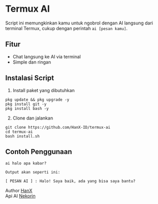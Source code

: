 # Termux AI

Script ini memungkinkan kamu untuk ngobrol dengan AI langsung dari terminal Termux, cukup dengan perintah `ai [pesan kamu]`.  


## Fitur
- Chat langsung ke AI via terminal
- Simple dan ringan

## Instalasi Script

1. Install paket yang dibutuhkan
```
pkg update && pkg upgrade -y
pkg install git -y
pkg install bash -y
```

2. Clone dan jalankan
```
git clone https://github.com/HanX-ID/termux-ai
cd termux-ai
bash install.sh
```

## Contoh Penggunaan

```
ai halo apa kabar?
```
`Output akan seperti ini:`
```
[ PESAN AI ] : Halo! Saya baik, ada yang bisa saya bantu?
```

Author [HanX](https://github.com/HanX-ID)      
Api AI [Nekorin](https://api.nekorinn.my.id)
